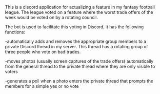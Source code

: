 This is a discord application for actualizing a feature in my fantasy football league. The league voted on a feature where the worst trade offers of the week would be voted on by a rotating council.

The bot is used to facilitate this voting in Discord. It has the following functions:

-automatically adds and removes the appropriate group members to a private Discord thread in my server. This thread has a rotating group of three people who vote on bad trades.

-moves photos (usually screen captures of the trade offers) automatically from the general thread to the private thread where they are only visible to voters

-generates a poll when a photo enters the private thread that prompts the members for a simple yes or no vote
